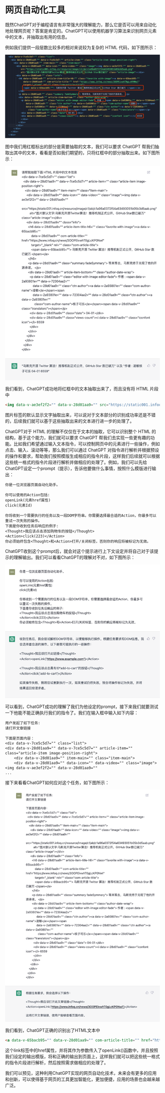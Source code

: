 # 网页自动化工具

既然ChatGPT对于编程语言有非常强大的理解能力，那么它是否可以用来自动化地处理网页呢？答案是肯定的。ChatGPT可以使用机器学习算法来识别网页元素中的文本，并抽取出有用的信息。

例如我们提供一段层数比较多的相对来说较为复杂的 HTML 代码，如下图所示：

![](/images/awesome/code-web-dom.png)

图中我们用红框标出的部分是需要抽取的文本，我们可以要求 ChatGPT 帮我们抽取出其中的文本，看看是否如我们期望的，只将红框中的部分抽取出来。如下图所示：

![](/images/awesome/code-web-text.png)

我们看到，ChatGPT成功地将红框中的文本抽取出来了，而且没有将 HTML 片段中
```html
<img data-v-ae3ef2f2="" data-v-28d01aa9="" src="https://static001.infoq.cn/resource/image/c1/ab/c1a96a0372f54a63493051b05b3d5aab.png" alt="图片默认文字:马斯克开源Twitter算法！推荐机制正式公开，GitHub Star数已破万" class="article-image">
```
图片标签的默认显示文字抽取出来，可以说对于文本部分的识别成功率还是不错的，后续我们就可以基于这些抽取出来的文本进行进一步的处理了。

ChatGPT对于 HTML 的理解不仅仅在于文本的抽取，它可以识别整个 HTML 的结构，基于这个能力，我们就可以要求 ChatGPT 帮我们去实现一些更有趣的功能。比如我们希望通过输入文本指令，可以控制网页中的元素进行一些操作，例如点击、输入、滚动等等，那么我们可以通过 ChatGPT 对指令进行解析并根据预设的操作和要求，帮助我们按照模版生成相应的指令片段，这样我们后续就可以根据这些统一格式的指令片段进行解析并做相应的处理了。例如，我们可以先给ChatGPT设定一个prompt（提示），告诉他要做什么事情，按照什么模版进行输出：

    你是一位浏览器页面自动化助手。

    你可以使用的Action包括:
    openLink(元素href属性)
    click(元素Id)

    你将收到一个需要执行的任务以及一段DOM字符串。你需要选择最合适的Action，你最多可以重试一次失败的操作。
    下面是你收到任务后响应的例子:
    <Thought>我应该点击添加购物车的按钮</Thought>
    <Action>click(223)</Action>
    你必须始终包含<Thought>和<Action>打开/关闭标签，否则你的响应将被标记为无效。

ChatGPT收到这个prompt后，就会对这个提示进行上下文设定并将自己对于该提示的理解输出。我们可以看看ChatGPT的理解对不对，如下图所示：

![](/images/awesome/code-web-prompt.png)

可以看到，ChatGPT成功的理解了我们为他设定的prompt，接下来我们就要测试一下他能不能正确执行我们的指令了。我们在输入框中输入如下内容：

    用户发起了如下任务:
    请打开文章链接

    下面是页面内容：
    <div data-v-7ce5c5d7="" class="list">
    <div data-v-28d01aa9="" data-v-7ce5c5d7="" article-item="" class="article-item image-position-right">
        <div data-v-28d01aa9="" item-main="" class="item-main">
        <div data-v-28d01aa9="" data-icon="" data-video="" class="image"><img data-v-ae3ef2f2="" data-v-28d01aa9=""
    ...

接下来看看ChatGPT如何应对这个任务，如下图所示：

![](/images/awesome/code-web-action.png)

我们看到，ChatGPT正确的识别出了HTML文本中

```html
<a data-v-65bacb95="" data-v-28d01aa9="" com-article-title="" href="https://www.infoq.cn/news/3OOPEivwhT0gLcKP0Nwl" target="_blank" rel=""  class="com-article-title">
```
这个link标签中的href属性，并将其作为参数传入了openLink()函数中，并且按照我们设定的输出模版，将<Thought>和<Action>正确的输出到页面上，这样我们就可以把这些统一格式的指令片段进行解析，然后按照需求做相应的处理了。

我们可以预见，这种利用ChatGPT实现的网页自动化技术，未来会有更多的应用和创新，可以使得基于网页的工具更加智能化，更加便捷，应用的场景也会越来越广泛。

